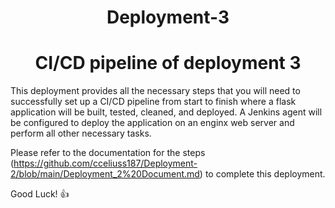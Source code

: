 <h1 align=center> Deployment-3 </h2>

<h1 align=center>CI/CD pipeline of deployment 3 </h2>

This deployment provides all the necessary steps that you will need to successfully set up a CI/CD pipeline from start to finish where a flask application will be built, tested, cleaned, and deployed. 
A Jenkins agent will be configured to deploy the application on an enginx web server and perform all other necessary tasks.

Please refer to the documentation for the steps (https://github.com/cceliuss187/Deployment-2/blob/main/Deployment_2%20Document.md) to complete this deployment.

Good Luck! :+1:
